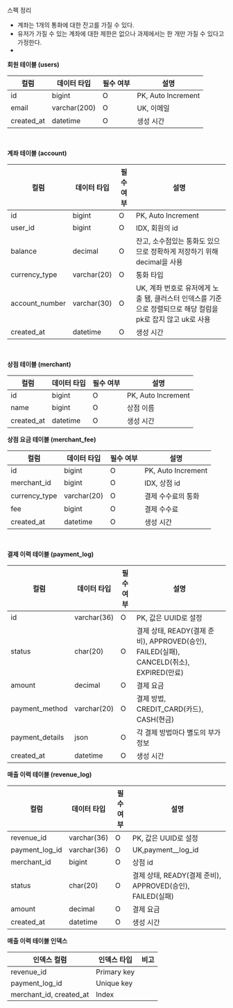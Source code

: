 스펙 정리

- 계좌는 1개의 통화에 대한 잔고를 가질 수 있다.
- 유저가 가질 수 있는 계좌에 대한 제한은 없으나 과제에서는 한 개만 가질 수 있다고 가정한다.
- 


**회원 테이블 (users)**

| 컬럼         | 데이터 타입       | 필수 여부 | 설명                 |
|------------|--------------|-------|--------------------|
| id         | bigint       | O     | PK, Auto Increment |
| email      | varchar(200) | O     | UK, 이메일
| created_at | datetime     | O     | 생성 시간

<br>

**계좌 테이블 (account)**

| 컬럼             | 데이터 타입      | 필수 여부 | 설명                 |
|----------------|-------------|-------|--------------------|
| id             | bigint      | O     | PK, Auto Increment |
| user_id        | bigint      | O     | IDX, 회원의 id
| balance        | decimal     | O     | 잔고, 소수점있는 통화도 있으므로 정확하게 저장하기 위해 decimal을 사용
| currency_type  | varchar(20) | O     | 통화 타입
| account_number | varchar(30) | O     | UK, 계좌 번호로 유저에게 노출 됌, 클러스터 인덱스를 기준으로 정렬되므로 해당 컬럼을 pk로 잡지 않고 uk로 사용
| created_at     | datetime    | O     | 생성 시간

<br>

**상점 테이블 (merchant)**

| 컬럼         | 데이터 타입      | 필수 여부 | 설명                 |
|------------|-------------|-------|--------------------|
| id         | bigint      | O     | PK, Auto Increment |
| name       | bigint      | O     | 상점 이름
| created_at | datetime    | O     | 생성 시간

**상점 요금 테이블 (merchant_fee)**

| 컬럼            | 데이터 타입        | 필수 여부 | 설명                 |
|---------------|---------------|-------|--------------------|
| id            | bigint        | O     | PK, Auto Increment |
| merchant_id   | bigint        | O     | IDX, 상점 id
| currency_type | varchar(20)   | O     | 결제 수수료의 통화
| fee           | bigint        | O     | 결제 수수료
| created_at    | datetime      | O     | 생성 시간

<br>

**결제 이력 테이블 (payment_log)**

| 컬럼              | 데이터 타입      | 필수 여부 | 설명                                     |
|-----------------|-------------|-------|----------------------------------------|
| id              | varchar(36) | O     | PK, 값은 UUID로 설정 
| status          | char(20)    | O     | 결제 상태, READY(결제 준비), APPROVED(승인), FAILED(실패), CANCELD(취소), EXPIRED(만료)                                  
| amount          | decimal     | O     | 결제 요금
| payment_method  | varchar(20) | O     | 결제 방법, CREDIT_CARD(카드), CASH(현금)                             
| payment_details | json        | O     | 각 결제 방법마다 별도의 부가정보
| created_at      | datetime    | O     | 생성 시간                                  


**매출 이력 테이블 (revenue_log)**

| 컬럼             | 데이터 타입      | 필수 여부   | 설명                                            |
|----------------|-------------|---------|-----------------------------------------------|
| revenue_id     | varchar(36) | O       | PK, 값은 UUID로 설정 
| payment_log_id | varchar(36) | O       | UK,payment__log_id 
| merchant_id    | bigint      | O       | 상점 id
| status         | char(20)    | O       | 결제 상태, READY(결제 준비), APPROVED(승인), FAILED(실패) 
| amount         | decimal     | O       |결제 요금  
| created_at     | datetime    | O       | 생성 시간                                         

**매출 이력 테이블 인덱스**

| 인덱스 컬럼                  | 인덱스 타입        | 비고                                            |
|-------------------------|---------------|-----------------------------------------------|
| revenue_id              | Primary key   |  
| payment_log_id          | Unique key    | 
| merchant_id, created_at | Index         | 








